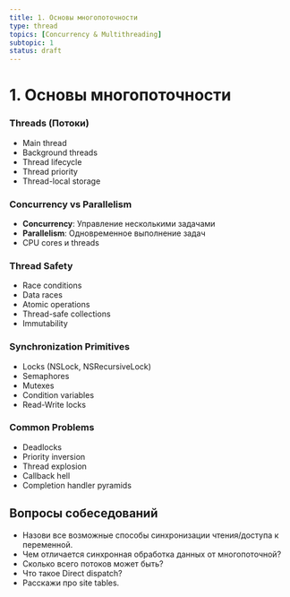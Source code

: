 ```yaml
---
title: 1. Основы многопоточности
type: thread
topics: [Concurrency & Multithreading]
subtopic: 1
status: draft
---
```


# 1. Основы многопоточности


### Threads (Потоки)
- Main thread
- Background threads
- Thread lifecycle
- Thread priority
- Thread-local storage

### Concurrency vs Parallelism
- **Concurrency**: Управление несколькими задачами
- **Parallelism**: Одновременное выполнение задач
- CPU cores и threads

### Thread Safety
- Race conditions
- Data races
- Atomic operations
- Thread-safe collections
- Immutability

### Synchronization Primitives
- Locks (NSLock, NSRecursiveLock)
- Semaphores
- Mutexes
- Condition variables
- Read-Write locks

### Common Problems
- Deadlocks
- Priority inversion
- Thread explosion
- Callback hell
- Completion handler pyramids

## Вопросы собеседований
- Назови все возможные способы синхронизации чтения/доступа к переменной.
- Чем отличается синхронная обработка данных от многопоточной?
- Сколько всего потоков может быть?
- Что такое Direct dispatch?
- Расскажи про site tables.

